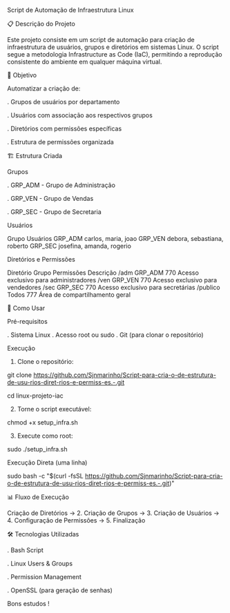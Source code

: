 Script de Automação de Infraestrutura Linux

📋 Descrição do Projeto

  Este projeto consiste em um script de automação para criação de infraestrutura de usuários, grupos e diretórios em sistemas Linux. O script segue a metodologia Infrastructure as Code (IaC), permitindo a reprodução consistente do ambiente em qualquer máquina virtual.

🎯 Objetivo

Automatizar a criação de:

  . Grupos de usuários por departamento

  . Usuários com associação aos respectivos grupos

  . Diretórios com permissões específicas

  .  Estrutura de permissões organizada

🏗️ Estrutura Criada

Grupos

  . GRP_ADM  -  Grupo de Administração

  . GRP_VEN  -  Grupo de Vendas

  . GRP_SEC  -  Grupo de Secretaria

Usuários

  Grupo		   Usuários
  GRP_ADM		 carlos, maria, joao
  GRP_VEN		 debora, sebastiana, roberto
  GRP_SEC		 josefina, amanda, rogerio

Diretórios e Permissões

  Diretório       Grupo	 Permissões  Descrição
  /adm		        GRP_ADM	 770	     Acesso exclusivo para administradores
  /ven		        GRP_VEN	 770	     Acesso exclusivo para vendedores
  /sec		        GRP_SEC	 770	     Acesso exclusivo para secretárias
  /publico	      Todos	   777	     Área de compartilhamento geral

🚀 Como Usar

Pré-requisitos

  . Sistema Linux
  . Acesso root ou sudo
  . Git (para clonar o repositório)

Execução

1. Clone o repositório:

  git clone https://github.com/Sjnmarinho/Script-para-cria-o-de-estrutura-de-usu-rios-diret-rios-e-permiss-es.-.git

  cd linux-projeto-iac

2. Torne o script executável:

  chmod +x setup_infra.sh

3. Execute como root:

  sudo ./setup_infra.sh

  Execução Direta (uma linha)

  sudo bash -c "$(curl -fsSL https://github.com/Sjnmarinho/Script-para-cria-o-de-estrutura-de-usu-rios-diret-rios-e-permiss-es.-.git)"

📊 Fluxo de Execução

  Criação de Diretórios → 2. Criação de Grupos → 3. Criação de Usuários → 4. Configuração de Permissões → 5. Finalização

🛠️ Tecnologias Utilizadas

  . Bash Script

  . Linux Users & Groups

  . Permission Management

  . OpenSSL (para geração de senhas)

  Bons estudos !
